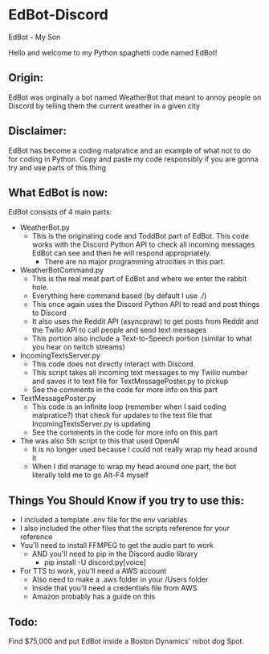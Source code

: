 # EdBot-Discord
EdBot - My Son

Hello and welcome to my Python spaghetti code named EdBot!

Origin:
---
EdBot was orginally a bot named WeatherBot that meant to annoy people on Discord by
telling them the current weather in a given city

Disclaimer:
---
EdBot has become a coding malpratice and an example of what not to do for coding in Python.
Copy and paste my code responsibly if you are gonna try and use parts of this thing

What EdBot is now:
---
EdBot consists of 4 main parts:
* WeatherBot.py
  * This is the originating code and ToddBot part of EdBot.  This code works with the 
Discord Python API to check all incoming messages EdBot can see and then he will respond appropriately.
    * There are no major programming atrocities in this part.
* WeatherBotCommand.py
  * This is the real meat part of EdBot and where we enter the rabbit hole.
  * Everything here command based (by default I use ./) 
  * This once again uses the Discord Python API to read and post things to Discord
  * It also uses the Reddit API (asyncpraw) to get posts from Reddit and the Twilio API to call people and send text messages
  * This portion also include a Text-to-Speech portion (similar to what you hear on twitch streams)
* IncomingTextsServer.py
  * This code does not directly interact with Discord.
  * This script takes all incoming text messages to my Twilio number and saves it to text file for TextMessagePoster.py to pickup
  * See the comments in the code for more info on this part
* TextMessagePoster.py
  * This code is an infinite loop (remember when I said coding malpratice?) that check for updates to the text file that IncomingTextsServer.py is updating
  * See the comments in the code for more info on this part
* The was also 5th script to this that used OpenAI
  * It is no longer used because I could not really wrap my head around it
  * When I did manage to wrap my head around one part, the bot literally told me to go Alt-F4 myself  

Things You Should Know if you try to use this:
---
* I included a template .env file for the env variables
* I also included the other files that the scripts reference for your reference
* You'll need to install FFMPEG to get the audio part to work
  * AND you'll need to pip in the Discord audio library
    * pip install -U discord.py[voice]
* For TTS to work, you'll need a AWS account 
  * Also need to make a .aws folder in your /Users folder
  * Inside that you'll need a credentials file from AWS
  * Amazon probably has a guide on this 

Todo:
---
Find $75,000 and put EdBot inside a Boston Dynamics' robot dog Spot.
